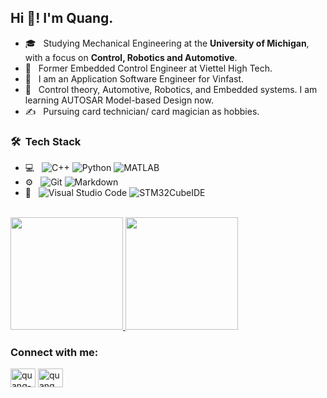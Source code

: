 
<!--
**lenhatquang2512/lenhatquang2512** is a ✨ _special_ ✨ repository because its `README.md` (this file) appears on your GitHub profile.

Here are some ideas to get you started:

- 🔭 I’m currently working on ...
- 🌱 I’m currently learning ...
- 👯 I’m looking to collaborate on ...
- 🤔 I’m looking for help with ...
- 💬 Ask me about ...
- 📫 How to reach me: ...
- 😄 Pronouns: ...
- ⚡ Fun fact: ...
-->

<!--<h1 align="center">Hi 👋, I'm Le Nhat Quang</h1>-->
<h2> Hi 👋! I'm Quang.</h2>
<!--<h3 align="center">I'm a passionate Embedded Control Engineer from Vietnam.</h3>-->

<!--<p align="left"> <img src="https://komarev.com/ghpvc/?username=lenhatquang2512&label=Profile%20views&color=0e75b6&style=flat" alt="lenhatquang2512" /> </p>-->

- 🎓 &nbsp; Studying Mechanical Engineering at the **University of Michigan**, with a focus on **Control, Robotics and Automotive**.
- 💼 &nbsp; Former Embedded Control Engineer at Viettel High Tech.
- 💼 &nbsp; I am an Application Software Engineer for Vinfast. 
- 🌱 &nbsp; Control theory, Automotive, Robotics, and Embedded systems. I am learning AUTOSAR Model-based Design now.
- ✍️ &nbsp; Pursuing card technician/ card magician as hobbies.

<h3> 🛠 &nbsp;Tech Stack</h3>

- 💻 &nbsp;
  ![C++](https://img.shields.io/badge/-C++-333333?style=flat&logo=C%2B%2B&logoColor=00599C)
  ![Python](https://img.shields.io/badge/-Python-333333?style=flat&logo=python)
  ![MATLAB](https://img.shields.io/badge/-MATLAB-333333?style=flat&logo=MATLAB&logoColor=276DC3)
- ⚙️ &nbsp;
  ![Git](https://img.shields.io/badge/-Git-333333?style=flat&logo=git)
  ![Markdown](https://img.shields.io/badge/-Markdown-333333?style=flat&logo=markdown)
- 🔧 &nbsp;
  ![Visual Studio Code](https://img.shields.io/badge/-Visual%20Studio%20Code-333333?style=flat&logo=visual-studio-code&logoColor=007ACC)
  ![STM32CubeIDE](https://img.shields.io/badge/-STM32CubeIDE-333333?style=flat&logo=STM32CubeIDE&logoColor=2C2255)

<br/>

<a href="https://github.com/lenhatquang2512">
  <img height="180em" src="https://github-readme-stats.vercel.app/api?username=lenhatquang2512&show_icons=true" />
  <img height="180em" src="https://github-readme-stats.vercel.app/api/top-langs/?username=lenhatquang2512&layout=compact" />
</a>

<h3 align="left">Connect with me:</h3>
<p align="left">
<a href="https://www.linkedin.com/in/quang-le-585b591ab/" target="blank"><img align="center" src="https://raw.githubusercontent.com/rahuldkjain/github-profile-readme-generator/master/src/images/icons/Social/linked-in-alt.svg" alt="quang-le-585b591ab" height="30" width="40" /></a>
<a href="https://www.instagram.com/quang.nhat.le/" target="blank"><img align="center" src="https://raw.githubusercontent.com/rahuldkjain/github-profile-readme-generator/master/src/images/icons/Social/instagram.svg" alt="quang.nhat.le" height="30" width="40" /></a>
</p>

